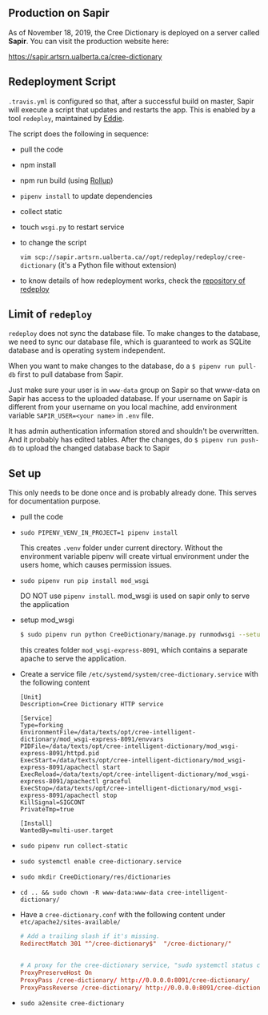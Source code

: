 Production on Sapir
-------------------

As of <time datetime="2019-11-18">November 18, 2019</time>, the Cree
Dictionary is deployed on a server called **Sapir**. You can visit the
production website here:

<https://sapir.artsrn.ualberta.ca/cree-dictionary>


## Redeployment Script

`.travis.yml` is configured so that, after a successful build on master,
Sapir will execute a script that updates and restarts the app. This is
enabled by a tool `redeploy`, maintained by
[Eddie](https://github.com/eddieantonio).

The script does the following in sequence:

   - pull the code
   - npm install
   - npm run build (using [Rollup](https://rollupjs.org/guide/en/))
   - `pipenv install` to update dependencies
   - collect static
   - touch `wsgi.py` to restart service

- to change the script

    `vim scp://sapir.artsrn.ualberta.ca//opt/redeploy/redeploy/cree-dictionary`  (it's a Python file without extension)

- to know details of how redeployment works, check the [repository of redeploy](https://github.com/eddieantonio/redeploy)


## Limit of `redeploy`

`redeploy` does not sync the database file. To make changes to the database, we need to sync our database file, which is
guaranteed to work as SQLite database and is operating system independent.

When you want to make changes to the database, do a `$ pipenv run pull-db` first to pull database from Sapir.

Just make sure your user is in `www-data` group on Sapir so that www-data on Sapir has access to the uploaded database.
If your username on Sapir is different from your username on you local
machine, add environment variable `SAPIR_USER=<your name>` in `.env` file.

It has admin authentication information stored and shouldn't be
overwritten. And it probably has edited tables. After the changes, do
 `$ pipenv run push-db` to upload the changed database back to Sapir


## Set up

This only needs to be done once and is probably already done. This serves for documentation purpose.

- pull the code
- `sudo PIPENV_VENV_IN_PROJECT=1 pipenv install`

    This creates `.venv` folder under current directory. Without the environment variable pipenv will create virtual
    environment under the users home, which causes permission issues.

- `sudo pipenv run pip install mod_wsgi`

    DO NOT use `pipenv install`. mod_wsgi is used on sapir only to serve the application

- setup mod_wsgi

    ```.bash
    $ sudo pipenv run python CreeDictionary/manage.py runmodwsgi --setup-only --port=8091 --user www-data --group www-data --server-root=mod_wsgi-express-8091
    ```

    this creates folder `mod_wsgi-express-8091`, which contains a separate apache to serve the application.

- Create a service file `/etc/systemd/system/cree-dictionary.service` with the following content

    ```
    [Unit]
    Description=Cree Dictionary HTTP service

    [Service]
    Type=forking
    EnvironmentFile=/data/texts/opt/cree-intelligent-dictionary/mod_wsgi-express-8091/envvars
    PIDFile=/data/texts/opt/cree-intelligent-dictionary/mod_wsgi-express-8091/httpd.pid
    ExecStart=/data/texts/opt/cree-intelligent-dictionary/mod_wsgi-express-8091/apachectl start
    ExecReload=/data/texts/opt/cree-intelligent-dictionary/mod_wsgi-express-8091/apachectl graceful
    ExecStop=/data/texts/opt/cree-intelligent-dictionary/mod_wsgi-express-8091/apachectl stop
    KillSignal=SIGCONT
    PrivateTmp=true

    [Install]
    WantedBy=multi-user.target
    ```

- `sudo pipenv run collect-static`

- `sudo systemctl enable cree-dictionary.service`

- `sudo mkdir CreeDictionary/res/dictionaries`

- `cd .. && sudo chown -R www-data:www-data cree-intelligent-dictionary/`


- Have a `cree-dictionary.conf` with the following content under `etc/apache2/sites-available/`

    ```.conf
    # Add a trailing slash if it's missing.
    RedirectMatch 301 "^/cree-dictionary$"  "/cree-dictionary/"


    # A proxy for the cree-dictionary service, "sudo systemctl status cree-dictionary"
    ProxyPreserveHost On
    ProxyPass /cree-dictionary/ http://0.0.0.0:8091/cree-dictionary/
    ProxyPassReverse /cree-dictionary/ http://0.0.0.0:8091/cree-dictionary/
    ```

- `sudo a2ensite cree-dictionary`
